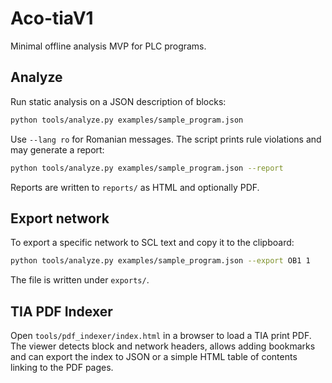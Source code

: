 # Aco-tiaV1

Minimal offline analysis MVP for PLC programs.

## Analyze

Run static analysis on a JSON description of blocks:

```bash
python tools/analyze.py examples/sample_program.json
```

Use `--lang ro` for Romanian messages. The script prints rule
violations and may generate a report:

```bash
python tools/analyze.py examples/sample_program.json --report
```

Reports are written to `reports/` as HTML and optionally PDF.

## Export network

To export a specific network to SCL text and copy it to the clipboard:

```bash
python tools/analyze.py examples/sample_program.json --export OB1 1
```

The file is written under `exports/`.

## TIA PDF Indexer

Open `tools/pdf_indexer/index.html` in a browser to load a TIA print PDF.
The viewer detects block and network headers, allows adding bookmarks and can
export the index to JSON or a simple HTML table of contents linking to the
PDF pages.
